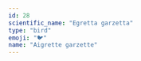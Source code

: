 ```yaml
---
id: 28
scientific_name: "Egretta garzetta"
type: "bird"
emoji: "🐦"
name: "Aigrette garzette"
---
```

